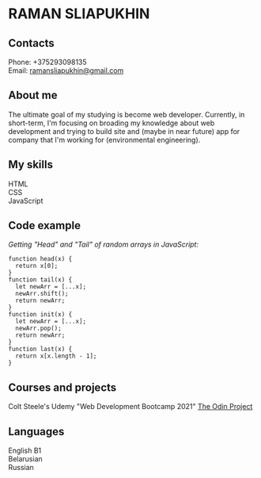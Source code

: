 # RAMAN SLIAPUKHIN

## Contacts

Phone: +375293098135\
Email: ramansliapukhin@gmail.com

## About me

The ultimate goal of my studying is become web developer. Currently, in short-term, I'm focusing on broading my knowledge about web development and trying to build site and (maybe in near future) app for company that I'm working for (environmental engineering).

## My skills

HTML\
CSS\
JavaScript

## Code example

*Getting "Head" and "Tail" of random arrays in JavaScript:*

```
function head(x) {
  return x[0];
}
function tail(x) {
  let newArr = [...x];
  newArr.shift();
  return newArr;
}
function init(x) {
  let newArr = [...x];
  newArr.pop();
  return newArr;
}
function last(x) {
  return x[x.length - 1];
}
```

## Courses and projects

Colt Steele's Udemy "Web Development Bootcamp 2021"
[The Odin Project](https://www.theodinproject.com/home)

## Languages
English B1\
Belarusian\
Russian

